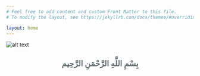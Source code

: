 ```yaml
---
# Feel free to add content and custom Front Matter to this file.
# To modify the layout, see https://jekyllrb.com/docs/themes/#overriding-theme-defaults

layout: home
---
```


![alt text](https://i.imgur.com/pp98vlm.png "main")

<h2 class="ar-r" style="text-align:center; color: #636e72;" > بِسْمِ اللَّهِ الرَّحْمَنِ الرَّحِيم </h2>